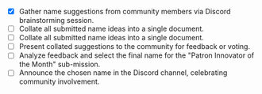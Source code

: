 - [x] Gather name suggestions from community members via Discord brainstorming session.
- [ ] Collate all submitted name ideas into a single document.
- [ ] Collate all submitted name ideas into a single document.
- [ ] Present collated suggestions to the community for feedback or voting.
- [ ] Analyze feedback and select the final name for the "Patron Innovator of the Month" sub-mission.
- [ ] Announce the chosen name in the Discord channel, celebrating community involvement.